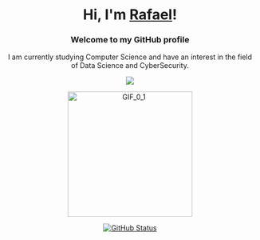 <h1 align="center">Hi, I'm <a href="https://rafaelcavalcantez.com.br">Rafael</a>!</h1>
<h3 align="center">Welcome to my GitHub profile</h3>
<p align="center">I am currently studying Computer Science and have an interest in the field of Data Science and CyberSecurity.</p>

<p align="center">
  <a href="https://skillicons.dev">
    <img src="https://skillicons.dev/icons?i=python,c,r,react,azure,gcp,aws,docker,git" />
  </a>
</p>

<div align="center">
<img src="https://www.icegif.com/wp-content/uploads/2023/05/icegif-567.gif" height="250" alt="GIF_0_1" >
</div>

<p align="center">
<a href="https://github.com/rafaelczanetti"><img src="https://github-readme-stats.vercel.app/api?username=rafaelczanetti&show_icons=true&title_color=FFF&text_color=FFF&icon_color=FFF&bg_color=0D1017&hide_border=true&cache_seconds=2300" alt="GitHub Status"></a>
